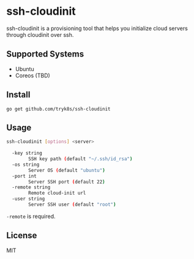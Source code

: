 # ssh-cloudinit

ssh-cloudinit is a provisioning tool that helps you initialize cloud servers through cloudinit over ssh.

## Supported Systems

* Ubuntu
* Coreos (TBD)

## Install

  `go get github.com/tryk8s/ssh-cloudinit`
  
## Usage

```bash
ssh-cloudinit [options] <server>
  
  -key string
        SSH key path (default "~/.ssh/id_rsa")
  -os string
        Server OS (default "ubuntu")
  -port int
        Server SSH port (default 22)
  -remote string
        Remote cloud-init url
  -user string
        Server SSH user (default "root")

```

`-remote` is required.

## License
MIT

